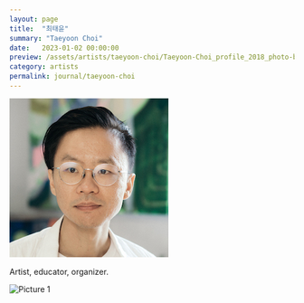 ```yaml
---
layout: page
title:  "최태윤"
summary: "Taeyoon Choi"
date:   2023-01-02 00:00:00
preview: /assets/artists/taeyoon-choi/Taeyoon-Choi_profile_2018_photo-by-Minu-Han.jpg
category: artists
permalink: journal/taeyoon-choi
---
```

 

![Picture 1](/assets/artists/taeyoon-choi/Taeyoon-Choi_profile_2018_photo-by-Minu-Han.jpg) 
 
 

 Artist, educator, organizer. 


![Picture 1](/assets/artists/taeyoon-choi/dwc-taeyoon-sonje.jpg)